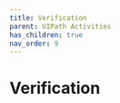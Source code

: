 ```yaml
---
title: Verification
parent: UIPath Activities
has_children: true
nav_order: 9
---
```


# Verification

